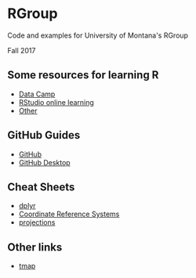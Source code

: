 # RGroup
Code and examples for University of Montana's RGroup

Fall 2017

## Some resources for learning R
- [Data Camp](https://www.datacamp.com/courses/free-introduction-to-r)
-	[RStudio online learning](https://www.rstudio.com/online-learning/)
-	[Other](http://www.skilledup.com/articles/5-free-courses-learning-r-programming)

## GitHub Guides
- [GitHub](https://guides.github.com/)
- [GitHub Desktop](https://help.github.com/desktop-beta/guides/contributing-to-projects/)

## Cheat Sheets
- [dplyr](https://www.rstudio.com/wp-content/uploads/2015/02/data-wrangling-cheatsheet.pdf)
- [Coordinate Reference Systems](https://www.nceas.ucsb.edu/~frazier/RSpatialGuides/OverviewCoordinateReferenceSystems.pdf)
- [projections](http://pakillo.github.io/R-GIS-tutorial/#rasterstack)

## Other links
- [tmap](https://cran.r-project.org/web/packages/tmap/vignettes/tmap-nutshell.html)

